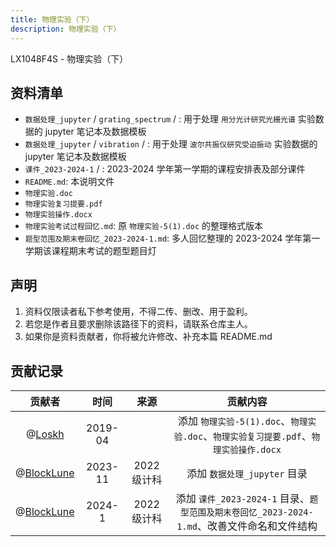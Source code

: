 ```yaml
---
title: 物理实验（下）
description: 物理实验（下）
---
```

LX1048F4S - 物理实验（下）

## 资料清单

- `数据处理_jupyter` / `grating_spectrum` / : 用于处理 `用分光计研究光栅光谱` 实验数据的 jupyter 笔记本及数据模板
- `数据处理_jupyter` / `vibration` / : 用于处理 `波尔共振仪研究受迫振动` 实验数据的 jupyter 笔记本及数据模板
- `课件_2023-2024-1` / : 2023-2024 学年第一学期的课程安排表及部分课件
- `README.md`: 本说明文件
- `物理实验.doc`
- `物理实验复习提要.pdf`
- `物理实验操作.docx`
- `物理实验考试过程回忆.md`: 原 `物理实验-5(1).doc` 的整理格式版本
- `题型范围及期末卷回忆_2023-2024-1.md`: 多人回忆整理的 2023-2024 学年第一学期该课程期末考试的题型题目灯

## 声明

1. 资料仅限读者私下参考使用，不得二传、删改、用于盈利。
2. 若您是作者且要求删除该路径下的资料，请联系仓库主人。
3. 如果你是资料贡献者，你将被允许修改、补充本篇 README.md

## 贡献记录

|                   贡献者                   |  时间   |    来源     |                           贡献内容                           |
| :----------------------------------------: | :-----: | :---------: | :----------------------------------------------------------: |
|     @[Loskh](https://github.com/Loskh)     | 2019-04 |             | 添加 `物理实验-5(1).doc`、`物理实验.doc`、`物理实验复习提要.pdf`、`物理实验操作.docx` |
| @[BlockLune](https://github.com/BlockLune) | 2023-11 | 2022 级计科 |                 添加 `数据处理_jupyter` 目录                 |
| @[BlockLune](https://github.com/BlockLune) | 2024-1  | 2022 级计科 | 添加 `课件_2023-2024-1` 目录、`题型范围及期末卷回忆_2023-2024-1.md`、改善文件命名和文件结构 |
